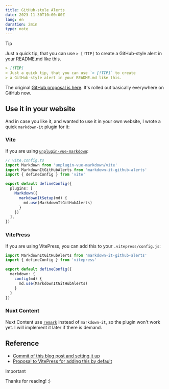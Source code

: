 ```yaml
---
title: GitHub-style Alerts
date: 2023-11-30T10:00:00Z
lang: en
duration: 2min
type: note
---
```


> [!TIP]
> Just a quick tip, that you can use `> [!TIP]` to create
> a GitHub-style alert in your README.md like this.

```md
> [!TIP]
> Just a quick tip, that you can use `> [!TIP]` to create
> a GitHub-style alert in your README.md like this.
```

The original [GitHub proposal is here](https://github.com/orgs/community/discussions/16925). It's rolled out basically everywhere on GitHub now.

## Use it in your website

And in case you like it, and wanted to use it in your own website, I wrote a quick `markdown-it` plugin for it:

<p>
<GitHubLink repo="antfu/markdown-it-github-alerts" />
</p>

### Vite

If you are using [`unplugin-vue-markdown`](https://github.com/unplugin/unplugin-vue-markdown):

```ts
// vite.config.ts
import Markdown from 'unplugin-vue-markdown/vite'
import MarkdownItGitHubAlerts from 'markdown-it-github-alerts'
import { defineConfig } from 'vite'

export default defineConfig({
  plugins: [
    Markdown({
      markdownItSetup(md) {
        md.use(MarkdownItGitHubAlerts)
      }
    })
  ],
})
```

### VitePress

If you are using VitePress, you can add this to your `.vitepress/config.js`:

```ts
import MarkdownItGitHubAlerts from 'markdown-it-github-alerts'
import { defineConfig } from 'vitepress'

export default defineConfig({
  markdown: {
    config(md) {
      md.use(MarkdownItGitHubAlerts)
    }
  }
})
```

### Nuxt Content

Nuxt Content use [`remark`](https://github.com/remarkjs/remark) instead of `markdown-it`, so the plugin won't work yet. I will implement it later if there is demand.

## Reference

- [Commit of this blog post and setting it up](https://github.com/antfu/antfu.me/commit/72d8dc2fb70bf21582c42d9424337560a7edea6b)
- [Proposal to VitePress for adding this by default](https://github.com/vuejs/vitepress/issues/3278)

> [!IMPORTANT]
> Thanks for reading! :)
